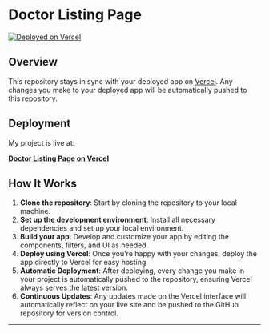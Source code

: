 # Doctor Listing Page

[![Deployed on Vercel](https://img.shields.io/badge/Deployed%20on-Vercel-black?style=for-the-badge&logo=vercel)](https://bajaj-task-orpin.vercel.app/)

## Overview

This repository stays in sync with your deployed app on [Vercel](https://bajaj-task-orpin.vercel.app/). Any changes you make to your deployed app will be automatically pushed to this repository.

## Deployment

My project is live at:

**[Doctor Listing Page on Vercel](https://bajaj-task-orpin.vercel.app/)**





## How It Works

1. **Clone the repository**: Start by cloning the repository to your local machine.
2. **Set up the development environment**: Install all necessary dependencies and set up your local environment.
3. **Build your app**: Develop and customize your app by editing the components, filters, and UI as needed.
4. **Deploy using Vercel**: Once you're happy with your changes, deploy the app directly to Vercel for easy hosting.
5. **Automatic Deployment**: After deploying, every change you make in your project is automatically pushed to the repository, ensuring Vercel always serves the latest version.
6. **Continuous Updates**: Any updates made on the Vercel interface will automatically reflect on your live site and be pushed to the GitHub repository for version control.

---


